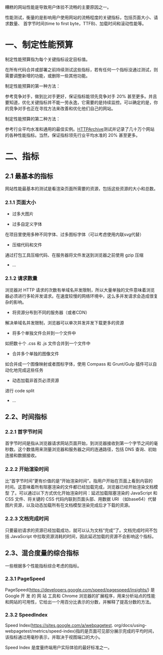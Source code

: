 
糟糕的网站性能是导致用户体验不流畅的主要原因之一。

性能测试，衡量的是影响用户使用网站的流畅程度的关键指标，包括页面大小、请求数量、 首字节时间(time to first byte，TTFB)、加载时间和滚动性能等。

# 一、制定性能预算

制定性能预算指为每个关键指标设定目标值。

在所有代码合并或部署之前持续测试这些指标，若有任何一个指标没通过测试，则需要调整新增的功能，或删除一些其他功能。

制定性能预算的第一种方法：

参考竞争对手，做到比对手更好，保证指标能领先竞争对手 20% 甚至更多。并且要知道，优化关键指标并不能一劳永逸，它需要的是持续监控。可以确定的是，你的竞争对手也正在寻找方法来改善和优化他们自己的网站。

制定性能预算的第二种方法：

参考行业平均水准和通用的最佳实例。[HTTPArchive](http://httparchive.org/)测试并记录了几十万个网站的各种性能指标。当然，保证指标领先行业平均水准的 20% 甚至更多。


# 二、指标


## 2.1 最基本的指标

网站性能最基本的测试是看渲染页面所需要的资源，包括这些资源的大小和总数。

### 2.1.1 页面大小

- 过多大图片

- 过多自定义字体

在项目里使用多种不同字体、过多图标字体（可以考虑使用内联svg代替）

- 压缩代码和文件

通过打包工具压缩代码、在服务器将文件发送到浏览器之前使用 gzip 压缩

- ...


### 2.1.2 请求数量

浏览器对 HTTP 请求的次数有单域名并发限制，所以大量单独的文件意味着浏览器必须进行多轮并发请求。在速度较慢的网络环境中，这么多并发请求会造成很复杂的影响。

- 将资源分布到不同的服务器（或者CDN）

解决单域名并发限制，浏览器可以单次并发并发下载更多的资源

- 将多个单独文件合并到一个文件中

如把数十个 .css 和 .js 文件合并到一个文件中

- 合并多个单独的图像文件

如合并成一个图像映射或者图标字体，使用 Compass 和 Grunt/Gulp 插件可以自动化地完成这些任务

- 动态加载非首页必须资源

进行 code split

- ...


## 2.2、时间指标

### 2.2.1 首字节时间

首字节时间是指从浏览器请求网站页面开始，到浏览器接收到第一个字节之间的毫秒数。这个数值用来测量浏览器和服务器之间的连通路径，包括 DNS 查询、初始连接和数据接收。



### 2.2.2 开始渲染时间

比“首字节时间”更有价值的是“开始渲染时间”。指用户开始在页面上看到内容的 时间。这意味着所有阻塞渲染的文件都已经加载完成，浏览器已经开始渲染文档模型 了。可以通过以下方式优化开始渲染时间：延迟加载阻塞渲染的 JavaScript 和 CSS 文件、将关键的 CSS 代码内联到页面头部、用数据 URI （如base64）代替图片资源，以及动态加载所有在文档模型渲染完成后才下载的资源。


### 2.2.3 文档完成时间

只要最初请求的资源已经加载成功，就可以认为文档“完成”了。文档完成时间不包括 JavaScript 中拉取资源消耗的时间，因此延迟加载的资源不会影响这个指标。



## 2.3、混合度量的综合指标

一些根据多个性能指标综合考虑的指标。

### 2.3.1 PageSpeed

PageSpeed(https://developers.google.com/speed/pagespeed/insights/) 是 Google 开 发 的 网 站 工具和 Chrome 浏览器的扩展程序，用来分析站点的性能和网站的可用性，它给出一个用百分比表示的分数，并解释了提高分数的方法。

### 2.3.2 SpeedIndex

Speed Index(https://sites.google.com/a/webpagetest. org/docs/using-webpagetest/metrics/speed-index)指的是页面可见部分展示完成的平均时间， 该指标通过用毫秒表示，并取决于视图端口的大小。

Speed Index 是度量终端用户实际体验的最好标准之一。





